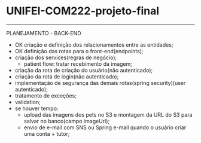 # UNIFEI-COM222-projeto-final

---

PLANEJAMENTO - BACK-END

- OK criação e definição dos relacionamentos entre as entidades;
- OK definição das rotas para o front-end(endpoints);
- criação dos services(regras de negócio);
  - patient flow: tratar recebimento da imagem;
- criação da rota de criação do usuário(não autenticado);
- criação da rota de login(não autenticado);
- implementação de segurança das demais rotas(spring security)(user autenticado);
- tratamento de exceções;
- validation;
- se houver tempo:
  - upload das imagens dos pets no S3 e montagem da URL do S3 para salvar no banco(campo imageUrl);
  - envio de e-mail com SNS ou Spring e-mail quando o usuário criar uma conta + tutor;
